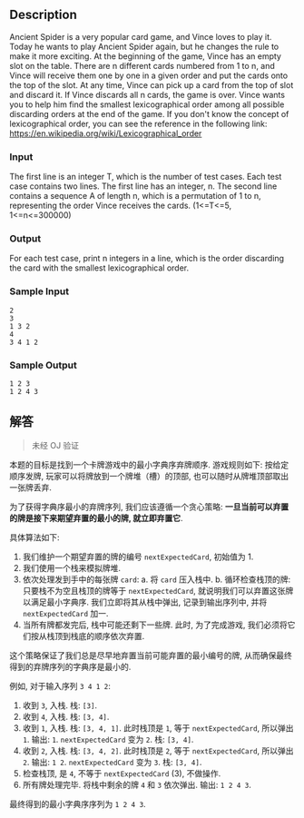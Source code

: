 ## Description

Ancient Spider is a very popular card game, and Vince loves to play it. Today he wants to play Ancient Spider again, but he changes the rule to make it more exciting. At the beginning of the game, Vince has an empty slot on the table. There are n different cards numbered from 1 to n, and Vince will receive them one by one in a given order and put the cards onto the top of the slot. At any time, Vince can pick up a card from the top of slot and discard it. If Vince discards all n cards, the game is over. Vince wants you to help him find the smallest lexicographical order among all possible discarding orders at the end of the game.
If you don't know the concept of lexicographical order, you can see the reference in the following link: https://en.wikipedia.org/wiki/Lexicographical_order
### Input
The first line is an integer T, which is the number of test cases.
Each test case contains two lines. The first line has an integer, n.
The second line contains a sequence A of length n, which is a permutation of 1 to n, representing the order Vince receives the cards.
(1<=T<=5, 1<=n<=300000)
### Output

For each test case, print n integers in a line, which is the order discarding the card with the smallest lexicographical order.
### Sample Input

```log
2
3
1 3 2
4
3 4 1 2
```

### Sample Output

```log
1 2 3
1 2 4 3
```

## 解答

> 未经 OJ 验证

本题的目标是找到一个卡牌游戏中的最小字典序弃牌顺序. 游戏规则如下: 按给定顺序发牌, 玩家可以将牌放到一个牌堆（槽）的顶部, 也可以随时从牌堆顶部取出一张牌丢弃.

为了获得字典序最小的弃牌序列, 我们应该遵循一个贪心策略: **一旦当前可以弃置的牌是接下来期望弃置的最小的牌, 就立即弃置它**.

具体算法如下: 
1. 我们维护一个期望弃置的牌的编号 `nextExpectedCard`, 初始值为 1.
2. 我们使用一个栈来模拟牌堆.
3. 依次处理发到手中的每张牌 `card`: 
    a. 将 `card` 压入栈中.
    b. 循环检查栈顶的牌: 只要栈不为空且栈顶的牌等于 `nextExpectedCard`, 就说明我们可以弃置这张牌以满足最小字典序. 我们立即将其从栈中弹出, 记录到输出序列中, 并将 `nextExpectedCard` 加一.
4. 当所有牌都发完后, 栈中可能还剩下一些牌. 此时, 为了完成游戏, 我们必须将它们按从栈顶到栈底的顺序依次弃置.

这个策略保证了我们总是尽早地弃置当前可能弃置的最小编号的牌, 从而确保最终得到的弃牌序列的字典序是最小的.

例如, 对于输入序列 `3 4 1 2`: 
1. 收到 `3`, 入栈. 栈: `[3]`.
2. 收到 `4`, 入栈. 栈: `[3, 4]`.
3. 收到 `1`, 入栈. 栈: `[3, 4, 1]`. 此时栈顶是 `1`, 等于 `nextExpectedCard`, 所以弹出 `1`. 输出: `1`. `nextExpectedCard` 变为 `2`. 栈: `[3, 4]`.
4. 收到 `2`, 入栈. 栈: `[3, 4, 2]`. 此时栈顶是 `2`, 等于 `nextExpectedCard`, 所以弹出 `2`. 输出: `1 2`. `nextExpectedCard` 变为 `3`. 栈: `[3, 4]`.
5. 检查栈顶, 是 `4`, 不等于 `nextExpectedCard` (3), 不做操作.
6. 所有牌处理完毕. 将栈中剩余的牌 `4` 和 `3` 依次弹出. 输出: `1 2 4 3`.

最终得到的最小字典序序列为 `1 2 4 3`.

